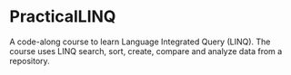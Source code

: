 # PracticalLINQ
A code-along course to learn Language Integrated Query (LINQ).
The course uses LINQ search, sort, create, compare and analyze data from a repository. 
